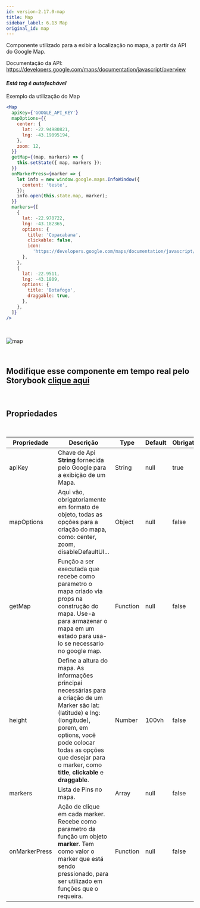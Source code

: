 ```yaml
---
id: version-2.17.0-map
title: Map
sidebar_label: 6.13 Map
original_id: map
---
```


Componente utilizado para a exibir a localização no mapa, a partir da API do Google Map.

Documentação da API: https://developers.google.com/maps/documentation/javascript/overview

#### _Está tag é autofechável_

Exemplo da utilização do Map

```jsx harmony
<Map
  apiKey={'GOOGLE_API_KEY'}
  mapOptions={{
    center: {
      lat: -22.94980821,
      lng: -43.19095194,
    },
    zoom: 12,
  }}
  getMap={(map, markers) => {
    this.setState({ map, markers });
  }}
  onMarkerPress={marker => {
    let info = new window.google.maps.InfoWindow({
      content: 'teste',
    });
    info.open(this.state.map, marker);
  }}
  markers={[
    {
      lat: -22.970722,
      lng: -43.182365,
      options: {
        title: 'Copacabana',
        clickable: false,
        icon:
          'https://developers.google.com/maps/documentation/javascript/examples/full/images/parking_lot_maps.png',
      },
    },
    {
      lat: -22.9511,
      lng: -43.1809,
      options: {
        title: 'Botafogo',
        draggable: true,
      },
    },
  ]}
/>
```

<br>

![map](assets/images_components/v2.0.0/map.png)

<br>

## Modifique esse componente em tempo real pelo Storybook [clique aqui](https://ame-miniapp-components.calindra.com.br/storybook/?path=/story/intera%C3%A7%C3%B5es-map--basic)

<br>

## Propriedades

<br>

| Propriedade   | Descrição                                                                                                                                                                                                                                                        | Type     | Default | Obrigatorio |
|---------------|------------------------------------------------------------------------------------------------------------------------------------------------------------------------------------------------------------------------------------------------------------------|----------|---------|-------------|
| apiKey        | Chave de Api **String** fornecida pelo Google para a exibição de um Mapa.                                                                                                                                                                                        | String   | null    | true        |
| mapOptions    | Aqui vão, obrigatoriamente em formato de objeto, todas as opções para a criação do mapa, como: center, zoom, disableDefaultUI...                                                                                                                                 | Object   | null    | false       |
| getMap        | Função a ser executada que recebe como parametro o mapa criado via props na construção do mapa. Use-a para armazenar o mapa em um estado para usa-lo se necessario no google map.                                                                                | Function | null    | false       |
| height        | Define a altura do mapa. As informações principai necessárias para a criação de um Marker são lat: (latitude) e lng: (longitude), porem, em options, você pode colocar todas as opções que desejar para o marker, como **title**, **clickable** e **draggable**. | Number   | 100vh   | false       |
| markers       | Lista de Pins no mapa.                                                                                                                                                                                                                                           | Array    | null    | false       |
| onMarkerPress | Ação de clique em cada marker. Recebe como parametro da função um objeto **marker**. Tem como valor o marker que está sendo pressionado, para ser utilizado em funções que o requeira.                                                                           | Function | null    | false       |



